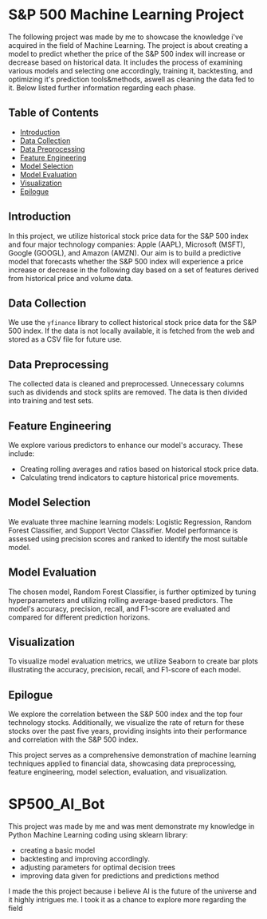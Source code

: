 # S&P 500 Machine Learning Project
The following project was made by me to showcase the knowledge i've acquired in the field of Machine Learning. The project is about creating a model to predict whether the price of the S&P 500 index will increase or decrease based on historical data. It includes the process of examining various models and selecting one accordingly, training it, backtesting, and optimizing it's prediction tools&methods, aswell as cleaning the data fed to it. Below listed further information regarding each phase.

## Table of Contents
- [Introduction](#introduction)
- [Data Collection](#data-collection)
- [Data Preprocessing](#data-preprocessing)
- [Feature Engineering](#feature-engineering)
- [Model Selection](#model-selection)
- [Model Evaluation](#model-evaluation)
- [Visualization](#visualization)
- [Epilogue](#epilogue)

## Introduction
In this project, we utilize historical stock price data for the S&P 500 index and four major technology companies: Apple (AAPL), Microsoft (MSFT), Google (GOOGL), and Amazon (AMZN). Our aim is to build a predictive model that forecasts whether the S&P 500 index will experience a price increase or decrease in the following day based on a set of features derived from historical price and volume data.

## Data Collection
We use the `yfinance` library to collect historical stock price data for the S&P 500 index. If the data is not locally available, it is fetched from the web and stored as a CSV file for future use.

## Data Preprocessing
The collected data is cleaned and preprocessed. Unnecessary columns such as dividends and stock splits are removed. The data is then divided into training and test sets.

## Feature Engineering
We explore various predictors to enhance our model's accuracy. These include:
- Creating rolling averages and ratios based on historical stock price data.
- Calculating trend indicators to capture historical price movements.

## Model Selection
We evaluate three machine learning models: Logistic Regression, Random Forest Classifier, and Support Vector Classifier. Model performance is assessed using precision scores and ranked to identify the most suitable model.

## Model Evaluation
The chosen model, Random Forest Classifier, is further optimized by tuning hyperparameters and utilizing rolling average-based predictors. The model's accuracy, precision, recall, and F1-score are evaluated and compared for different prediction horizons.

## Visualization
To visualize model evaluation metrics, we utilize Seaborn to create bar plots illustrating the accuracy, precision, recall, and F1-score of each model.

## Epilogue
We explore the correlation between the S&P 500 index and the top four technology stocks. Additionally, we visualize the rate of return for these stocks over the past five years, providing insights into their performance and correlation with the S&P 500 index.

This project serves as a comprehensive demonstration of machine learning techniques applied to financial data, showcasing data preprocessing, feature engineering, model selection, evaluation, and visualization.





# SP500_AI_Bot
This project was made by me and was ment demonstrate my knowledge in Python Machine Learning coding using sklearn library:
- creating a basic model
- backtesting and improving accordingly.
- adjusting parameters for optimal decision trees
- improving data given for predictions and predictions method

I made the this project because i believe AI is the future of the universe and it highly intrigues me. I took it as a chance to explore more regarding the field
